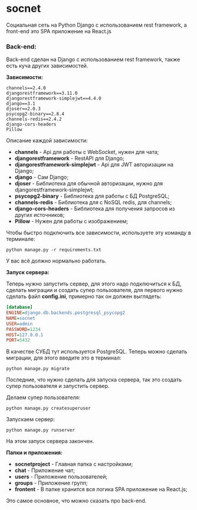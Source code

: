 # socnet
Социальная сеть на Python Django с использованием rest framework, а front-end это SPA приложение на React.js

### Back-end:

Back-end сделан на Django с использованием rest framework, также есть куча других зависимостей.

**Зависимости:**

```
channels==2.4.0
djangorestframework==3.11.0
djangorestframework-simplejwt==4.4.0
django==3.1
djoser==2.0.3
psycopg2-binary==2.8.4
channels-redis==2.4.2
django-cors-headers
Pillow
```

Описание каждой зависимости:

- **channels** - Api для работы с WebSocket, нужен для чата;
- **djangorestframework** - RestAPI для Django;
- **djangorestframework-simplejwt** - Api для JWT авторизации на Django;
- **django** - Сам Django;
- **djoser** - Библиотека для обычной авторизации, нужно для djangorestframework-simplejwt;
- **psycopg2-binary** - Библиотека для работы с БД PostgreSQL;
- **channels-redis** - Библиотека для с NoSQL redis, для channels;
- **django-cors-headers** - Библиотека для получения запросов из других источников;
- **Pillow** - Нужен для работы с изображением;

Чтобы быстро подключить все зависимости, используете эту команду в терминале:

```ph
python manage.py -r requirements.txt
```

У вас всё должно нормально работать.

**Запуск сервера:**

Теперь нужно запустить сервер, для этого надо подключиться к БД, сделать миграции и создать супер пользователя, для первого нужно сделать файл **config.ini**, примерно так он должен выглядеть:

```ini
[database]
ENGINE=django.db.backends.postgresql_psycopg2
NAME=socnet
USER=admin
PASSWORD=1234
HOST=127.0.0.1
PORT=5432
```
В качестве СУБД тут используется PostgreSQL. Теперь можно сделать миграции, для этого введите это в терминал:

```ph
python manage.py migrate
```
Последние, что нужно сделать для запуска сервера, так это создать супер пользователя и запустить сервер.

Делаем супер пользователя:

```ph
python manage.py createsuperuser
```

Запускаем сервер:

```ph
python manage.py runserver
```

На этом запуск сервера закончен.

**Папки и приложения:**

- **socnetproject** - Главная папка с настройками;
- **chat** - Приложение чат;
- **users** - Приложение пользователей;
- **groups** - Приложение групп;
- **frontent** - В папке хранится вся логика SPA приложение на React.js;

Это самое основное, что можно сказать про back-end.
